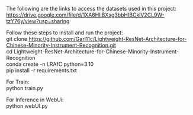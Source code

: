 The following are the links to access the datasets used in this project:  
https://drive.google.com/file/d/1XA6HIiBXsg3bbHIBCklV2CL9W-tzY76y/view?usp=sharing  

Follow these steps to install and run the project:  
  git clone https://github.com/Garl11c/Lightweight-ResNet-Architecture-for-Chinese-Minority-Instrument-Recognition.git  
  cd Lightweight-ResNet-Architecture-for-Chinese-Minority-Instrument-Recognition  
  conda create -n LRAfC python=3.10  
  pip install -r requirements.txt  
  
For Train:  
  python train.py  
  
For Inference in WebUi:  
  python webUI.py  
  

